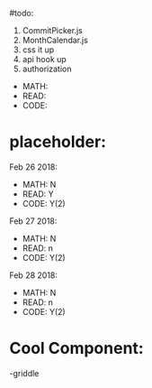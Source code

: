 #todo: 

1. CommitPicker.js
2. MonthCalendar.js
3. css it up
4. api hook up
5. authorization

  - MATH:
  - READ:
  - CODE: 

# placeholder:

Feb 26 2018:
  - MATH: N
  - READ: Y
  - CODE: Y(2)

Feb 27 2018:
  - MATH: N
  - READ: n
  - CODE: Y(2)

Feb 28 2018:
  - MATH: N
  - READ: n
  - CODE: Y(2)



# Cool Component: 

-griddle 
